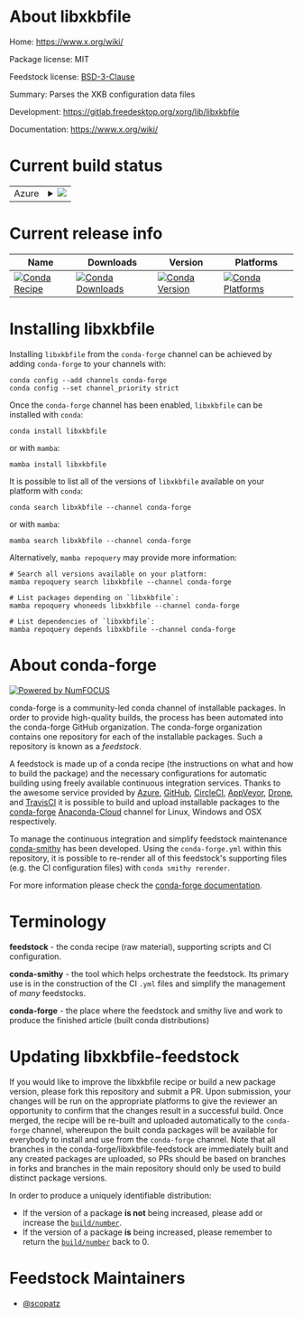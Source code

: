 About libxkbfile
================

Home: https://www.x.org/wiki/

Package license: MIT

Feedstock license: [BSD-3-Clause](https://github.com/conda-forge/libxkbfile-feedstock/blob/main/LICENSE.txt)

Summary: Parses the XKB configuration data files

Development: https://gitlab.freedesktop.org/xorg/lib/libxkbfile

Documentation: https://www.x.org/wiki/

Current build status
====================


<table>
    
  <tr>
    <td>Azure</td>
    <td>
      <details>
        <summary>
          <a href="https://dev.azure.com/conda-forge/feedstock-builds/_build/latest?definitionId=6963&branchName=main">
            <img src="https://dev.azure.com/conda-forge/feedstock-builds/_apis/build/status/libxkbfile-feedstock?branchName=main">
          </a>
        </summary>
        <table>
          <thead><tr><th>Variant</th><th>Status</th></tr></thead>
          <tbody><tr>
              <td>linux_64</td>
              <td>
                <a href="https://dev.azure.com/conda-forge/feedstock-builds/_build/latest?definitionId=6963&branchName=main">
                  <img src="https://dev.azure.com/conda-forge/feedstock-builds/_apis/build/status/libxkbfile-feedstock?branchName=main&jobName=linux&configuration=linux_64_" alt="variant">
                </a>
              </td>
            </tr><tr>
              <td>linux_aarch64</td>
              <td>
                <a href="https://dev.azure.com/conda-forge/feedstock-builds/_build/latest?definitionId=6963&branchName=main">
                  <img src="https://dev.azure.com/conda-forge/feedstock-builds/_apis/build/status/libxkbfile-feedstock?branchName=main&jobName=linux&configuration=linux_aarch64_" alt="variant">
                </a>
              </td>
            </tr><tr>
              <td>linux_ppc64le</td>
              <td>
                <a href="https://dev.azure.com/conda-forge/feedstock-builds/_build/latest?definitionId=6963&branchName=main">
                  <img src="https://dev.azure.com/conda-forge/feedstock-builds/_apis/build/status/libxkbfile-feedstock?branchName=main&jobName=linux&configuration=linux_ppc64le_" alt="variant">
                </a>
              </td>
            </tr><tr>
              <td>osx_64</td>
              <td>
                <a href="https://dev.azure.com/conda-forge/feedstock-builds/_build/latest?definitionId=6963&branchName=main">
                  <img src="https://dev.azure.com/conda-forge/feedstock-builds/_apis/build/status/libxkbfile-feedstock?branchName=main&jobName=osx&configuration=osx_64_" alt="variant">
                </a>
              </td>
            </tr>
          </tbody>
        </table>
      </details>
    </td>
  </tr>
</table>

Current release info
====================

| Name | Downloads | Version | Platforms |
| --- | --- | --- | --- |
| [![Conda Recipe](https://img.shields.io/badge/recipe-libxkbfile-green.svg)](https://anaconda.org/conda-forge/libxkbfile) | [![Conda Downloads](https://img.shields.io/conda/dn/conda-forge/libxkbfile.svg)](https://anaconda.org/conda-forge/libxkbfile) | [![Conda Version](https://img.shields.io/conda/vn/conda-forge/libxkbfile.svg)](https://anaconda.org/conda-forge/libxkbfile) | [![Conda Platforms](https://img.shields.io/conda/pn/conda-forge/libxkbfile.svg)](https://anaconda.org/conda-forge/libxkbfile) |

Installing libxkbfile
=====================

Installing `libxkbfile` from the `conda-forge` channel can be achieved by adding `conda-forge` to your channels with:

```
conda config --add channels conda-forge
conda config --set channel_priority strict
```

Once the `conda-forge` channel has been enabled, `libxkbfile` can be installed with `conda`:

```
conda install libxkbfile
```

or with `mamba`:

```
mamba install libxkbfile
```

It is possible to list all of the versions of `libxkbfile` available on your platform with `conda`:

```
conda search libxkbfile --channel conda-forge
```

or with `mamba`:

```
mamba search libxkbfile --channel conda-forge
```

Alternatively, `mamba repoquery` may provide more information:

```
# Search all versions available on your platform:
mamba repoquery search libxkbfile --channel conda-forge

# List packages depending on `libxkbfile`:
mamba repoquery whoneeds libxkbfile --channel conda-forge

# List dependencies of `libxkbfile`:
mamba repoquery depends libxkbfile --channel conda-forge
```


About conda-forge
=================

[![Powered by
NumFOCUS](https://img.shields.io/badge/powered%20by-NumFOCUS-orange.svg?style=flat&colorA=E1523D&colorB=007D8A)](https://numfocus.org)

conda-forge is a community-led conda channel of installable packages.
In order to provide high-quality builds, the process has been automated into the
conda-forge GitHub organization. The conda-forge organization contains one repository
for each of the installable packages. Such a repository is known as a *feedstock*.

A feedstock is made up of a conda recipe (the instructions on what and how to build
the package) and the necessary configurations for automatic building using freely
available continuous integration services. Thanks to the awesome service provided by
[Azure](https://azure.microsoft.com/en-us/services/devops/), [GitHub](https://github.com/),
[CircleCI](https://circleci.com/), [AppVeyor](https://www.appveyor.com/),
[Drone](https://cloud.drone.io/welcome), and [TravisCI](https://travis-ci.com/)
it is possible to build and upload installable packages to the
[conda-forge](https://anaconda.org/conda-forge) [Anaconda-Cloud](https://anaconda.org/)
channel for Linux, Windows and OSX respectively.

To manage the continuous integration and simplify feedstock maintenance
[conda-smithy](https://github.com/conda-forge/conda-smithy) has been developed.
Using the ``conda-forge.yml`` within this repository, it is possible to re-render all of
this feedstock's supporting files (e.g. the CI configuration files) with ``conda smithy rerender``.

For more information please check the [conda-forge documentation](https://conda-forge.org/docs/).

Terminology
===========

**feedstock** - the conda recipe (raw material), supporting scripts and CI configuration.

**conda-smithy** - the tool which helps orchestrate the feedstock.
                   Its primary use is in the construction of the CI ``.yml`` files
                   and simplify the management of *many* feedstocks.

**conda-forge** - the place where the feedstock and smithy live and work to
                  produce the finished article (built conda distributions)


Updating libxkbfile-feedstock
=============================

If you would like to improve the libxkbfile recipe or build a new
package version, please fork this repository and submit a PR. Upon submission,
your changes will be run on the appropriate platforms to give the reviewer an
opportunity to confirm that the changes result in a successful build. Once
merged, the recipe will be re-built and uploaded automatically to the
`conda-forge` channel, whereupon the built conda packages will be available for
everybody to install and use from the `conda-forge` channel.
Note that all branches in the conda-forge/libxkbfile-feedstock are
immediately built and any created packages are uploaded, so PRs should be based
on branches in forks and branches in the main repository should only be used to
build distinct package versions.

In order to produce a uniquely identifiable distribution:
 * If the version of a package **is not** being increased, please add or increase
   the [``build/number``](https://docs.conda.io/projects/conda-build/en/latest/resources/define-metadata.html#build-number-and-string).
 * If the version of a package **is** being increased, please remember to return
   the [``build/number``](https://docs.conda.io/projects/conda-build/en/latest/resources/define-metadata.html#build-number-and-string)
   back to 0.

Feedstock Maintainers
=====================

* [@scopatz](https://github.com/scopatz/)


